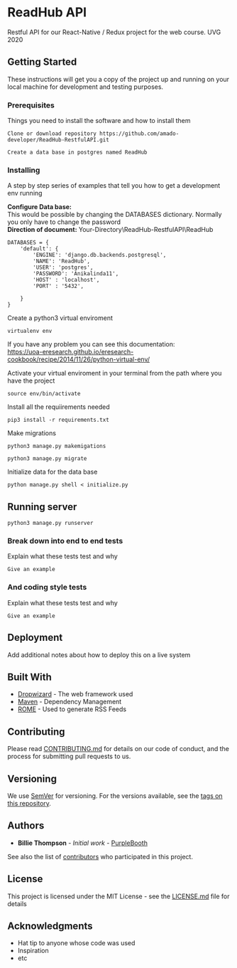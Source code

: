 # ReadHub API

Restful API for our React-Native / Redux project for the web course. UVG 2020

## Getting Started

These instructions will get you a copy of the project up and running on your local machine for development and testing purposes. 

### Prerequisites

Things you need to install the software and how to install them

```
Clone or download repository https://github.com/amado-developer/ReadHub-RestfulAPI.git
```
```
Create a data base in postgres named ReadHub
```

### Installing

A step by step series of examples that tell you how to get a development env running

**Configure Data base:**\
This would be possible by changing the DATABASES dictionary. Normally you only have to change the password\
**Direction of document:** Your-Directory\ReadHub-RestfulAPI\ReadHub


```
DATABASES = {
    'default': {
        'ENGINE': 'django.db.backends.postgresql',
        'NAME': 'ReadHub',
        'USER': 'postgres',
        'PASSWORD': 'Anikalinda11',
        'HOST' : 'localhost',
        'PORT' : '5432',

    }
}

```

Create a python3 virtual enviroment

```
virtualenv env
```

If you have any problem you can see this documentation:\
https://uoa-eresearch.github.io/eresearch-cookbook/recipe/2014/11/26/python-virtual-env/

Activate your virtual enviroment in your terminal from the path where you have the project

```
source env/bin/activate
```
Install all the requiirements needed
```
pip3 install -r requirements.txt 
```
Make migrations

```
python3 manage.py makemigations
```
```
python3 manage.py migrate
```
Initialize data for the data base

```
python manage.py shell < initialize.py
```

## Running server
```
python3 manage.py runserver
```

### Break down into end to end tests

Explain what these tests test and why

```
Give an example
```

### And coding style tests

Explain what these tests test and why

```
Give an example
```

## Deployment

Add additional notes about how to deploy this on a live system

## Built With

* [Dropwizard](http://www.dropwizard.io/1.0.2/docs/) - The web framework used
* [Maven](https://maven.apache.org/) - Dependency Management
* [ROME](https://rometools.github.io/rome/) - Used to generate RSS Feeds

## Contributing

Please read [CONTRIBUTING.md](https://gist.github.com/PurpleBooth/b24679402957c63ec426) for details on our code of conduct, and the process for submitting pull requests to us.

## Versioning

We use [SemVer](http://semver.org/) for versioning. For the versions available, see the [tags on this repository](https://github.com/your/project/tags). 

## Authors

* **Billie Thompson** - *Initial work* - [PurpleBooth](https://github.com/PurpleBooth)

See also the list of [contributors](https://github.com/your/project/contributors) who participated in this project.

## License

This project is licensed under the MIT License - see the [LICENSE.md](LICENSE.md) file for details

## Acknowledgments

* Hat tip to anyone whose code was used
* Inspiration
* etc





